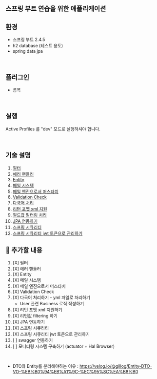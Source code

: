 스프링 부트 연습을 위한 애플리케이션
-

환경
-
* 스프링 부트 2.4.5
* h2 database (테스트 용도)
* spring data jpa



<br/>

플러그인
-
* 롬복


<br/>


실행
-
Active Profiles 를 "dev" 모드로 실행하셔야 합니다.



<br/>

기술 설명
-
1. [필터](md/Filter.md)
2. [에러 핸들러](md/ErrorHandler.md)
3. [Entity](md/Entity.md)
4. [메일 시스템](md/Mailing.md)
5. [메일 엔진으로서 머스타치](md/Mustache.md)
6. [Validation Check](md/validationCheck.md)
7. [다국어 처리](md/MultiLanguage.md)
8. [리턴 포멧 xml 지원](md/ReturnFormat.md)
9. [필드값 필터링 처리](md/FieldFiltering.md)
10. [JPA 연동하기](md/JPA.md)
11. [스프링 시큐리티](md/SpringSecurity.md)
12. [스프링 시큐리티 jwt 토큰으로 관리하기](md/SpringSecurityWithJWT.md)


📌 추가할 내용 
-
1. [X] 필터
2. [X] 에러 핸들러
3. [X] Entity
4. [X] 메일 시스템
5. [X] 메일 엔진으로서 머스타치
6. [X] Validation Check
7. [X] 다국어 처리하기 - yml 파일로 처리하기
    * User 관련 Business 로직 작성하기
8. [X] 리턴 포멧 xml 지원하기
9. [X] 리턴값 filtering 하기 
10. [X] JPA 연동하기
11. [X] 스프링 시큐리티
12. [X] 스프링 시큐리티 jwt 토큰으로 관리하기
13. [ ] swagger 연동하기
14. [ ] 모니터링 시스템 구축하기 (actuator + Hal Browser)


<br/>

* DTO와 Entity를 분리해야하는 이유 : <https://velog.io/@gillog/Entity-DTO-VO-%EB%B0%94%EB%A1%9C-%EC%95%8C%EA%B8%B0>
